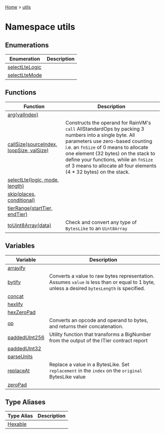 [Home](../index.md) &gt; [utils](./utils.md)

# Namespace utils

## Enumerations

|  Enumeration | Description |
|  --- | --- |
|  [selectLteLogic](./utils/enums/selectltelogic.md) |  |
|  [selectLteMode](./utils/enums/selectltemode.md) |  |

## Functions

|  Function | Description |
|  --- | --- |
|  [arg(valIndex)](./utils/variables/arg_1.md) |  |
|  [callSize(sourceIndex, loopSize, valSize)](./utils/variables/callsize_1.md) | Constructs the operand for RainVM's `call` AllStandardOps by packing 3 numbers into a single byte. All parameters use zero-based counting i.e. an `fnSize` of 0 means to allocate one element (32 bytes) on the stack to define your functions, while an `fnSize` of 3 means to allocate all four elements (4 \* 32 bytes) on the stack. |
|  [selectLte(logic, mode, length)](./utils/variables/selectlte_1.md) |  |
|  [skip(places, conditional)](./utils/variables/skip_1.md) |  |
|  [tierRange(startTier, endTier)](./utils/variables/tierrange_1.md) |  |
|  [toUint8Array(data)](./utils/variables/touint8array_1.md) | Check and convert any type of `BytesLike` to an `Uint8Array` |

## Variables

|  Variable | Description |
|  --- | --- |
|  [arrayify](./utils/variables/arrayify.md) |  |
|  [bytify](./utils/variables/bytify.md) | Converts a value to raw bytes representation. Assumes `value` is less than or equal to 1 byte, unless a desired `bytesLength` is specified. |
|  [concat](./utils/variables/concat.md) |  |
|  [hexlify](./utils/variables/hexlify.md) |  |
|  [hexZeroPad](./utils/variables/hexzeropad.md) |  |
|  [op](./utils/variables/op.md) | Converts an opcode and operand to bytes, and returns their concatenation. |
|  [paddedUInt256](./utils/variables/paddeduint256.md) | Utility function that transforms a BigNumber from the output of the ITier contract report |
|  [paddedUInt32](./utils/variables/paddeduint32.md) |  |
|  [parseUnits](./utils/variables/parseunits.md) |  |
|  [replaceAt](./utils/variables/replaceat.md) | Replace a value in a BytesLike. Set `replacement` in the `index` on the `original` BytesLike value |
|  [zeroPad](./utils/variables/zeropad.md) |  |

## Type Aliases

|  Type Alias | Description |
|  --- | --- |
|  [Hexable](./utils/types/hexable.md) |  |


